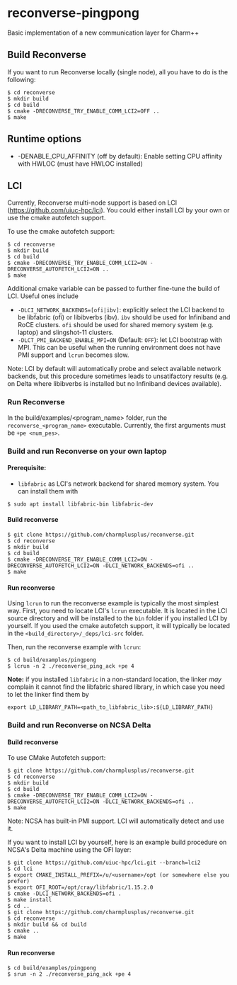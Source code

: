 # reconverse-pingpong
Basic implementation of a new communication layer for Charm++

## Build Reconverse

If you want to run Reconverse locally (single node), all you have to do is the following:  

```
$ cd reconverse
$ mkdir build
$ cd build
$ cmake -DRECONVERSE_TRY_ENABLE_COMM_LCI2=OFF ..
$ make
```

## Runtime options
- -DENABLE_CPU_AFFINITY (off by default): Enable setting CPU affinity with HWLOC (must have HWLOC installed)

## LCI

Currently, Reconverse multi-node support is based on LCI (https://github.com/uiuc-hpc/lci). You could either install LCI by your own or use the cmake autofetch support.

To use the cmake autofetch support:
```
$ cd reconverse
$ mkdir build
$ cd build
$ cmake -DRECONVERSE_TRY_ENABLE_COMM_LCI2=ON -DRECONVERSE_AUTOFETCH_LCI2=ON ..
$ make
```

Additional cmake variable can be passed to further fine-tune the build of LCI. Useful ones include
- `-DLCI_NETWORK_BACKENDS=[ofi|ibv]`: explicitly select the LCI backend to be libfabric (ofi) or libibverbs (ibv). `ibv` should be used for Infiniband and RoCE clusters. `ofi` should be used for shared memory system (e.g. laptop) and slingshot-11 clusters.
- `-DLCT_PMI_BACKEND_ENABLE_MPI=ON` (Default: `OFF`): let LCI bootstrap with MPI. This can be useful when the running environment does not have PMI support and `lcrun` becomes slow.

Note: LCI by default will automatically probe and select available network backends, but this procedure sometimes leads to unsatifactory results (e.g. on Delta where libibverbs is installed but no Infiniband devices available). 

### Run Reconverse

In the build/examples/<program_name> folder, run the `reconverse_<program_name>` executable. Currently, the first arguments must be `+pe <num_pes>`.  

### Build and run Reconverse on your own laptop

#### Prerequisite:
- `libfabric` as LCI's network backend for shared memory system.
You can install them with
```
$ sudo apt install libfabric-bin libfabric-dev
```

#### Build reconverse
```
$ git clone https://github.com/charmplusplus/reconverse.git
$ cd reconverse
$ mkdir build
$ cd build
$ cmake -DRECONVERSE_TRY_ENABLE_COMM_LCI2=ON -DRECONVERSE_AUTOFETCH_LCI2=ON -DLCI_NETWORK_BACKENDS=ofi ..
$ make
```

#### Run reconverse
Using `lcrun` to run the reconverse example is typically the most simplest way. First, you need to locate LCI's `lcrun` executable. It is located in the LCI source directory and will be installed to the `bin` folder if you installed LCI by yourself. If you used the cmake autofetch support, it will typically be located in the `<build_directory>/_deps/lci-src` folder.

Then, run the reconverse example with `lcrun`:

```
$ cd build/examples/pingpong
$ lcrun -n 2 ./reconverse_ping_ack +pe 4
```

**Note:** if you installed `libfabric` in a non-standard location, the linker *may* complain it cannot find the libfabric shared library, in which case you need to let the linker find them by
```
export LD_LIBRARY_PATH=<path_to_libfabric_lib>:${LD_LIBRARY_PATH}
```

### Build and run Reconverse on NCSA Delta

#### Build reconverse
To use CMake Autofetch support:
```
$ git clone https://github.com/charmplusplus/reconverse.git
$ cd reconverse
$ mkdir build
$ cd build
$ cmake -DRECONVERSE_TRY_ENABLE_COMM_LCI2=ON -DRECONVERSE_AUTOFETCH_LCI2=ON -DLCI_NETWORK_BACKENDS=ofi ..
$ make
```

Note: NCSA has built-in PMI support. LCI will automatically detect and use it.

If you want to install LCI by yourself, here is an example build procedure on NCSA's Delta machine using the OFI layer:

```
$ git clone https://github.com/uiuc-hpc/lci.git --branch=lci2
$ cd lci
$ export CMAKE_INSTALL_PREFIX=/u/<username>/opt (or somewhere else you prefer)
$ export OFI_ROOT=/opt/cray/libfabric/1.15.2.0
$ cmake -DLCI_NETWORK_BACKENDS=ofi .
$ make install
$ cd ..
$ git clone https://github.com/charmplusplus/reconverse.git
$ cd reconverse
$ mkdir build && cd build
$ cmake ..
$ make
```

#### Run reconverse
```
$ cd build/examples/pingpong
$ srun -n 2 ./reconverse_ping_ack +pe 4
```

